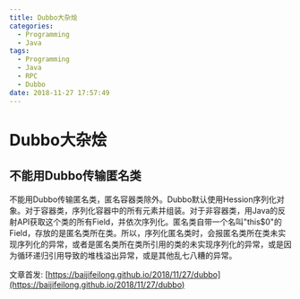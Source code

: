 ```yaml
---
title: Dubbo大杂烩
categories:
  - Programming
  - Java
tags:
  - Programming
  - Java
  - RPC
  - Dubbo
date: 2018-11-27 17:57:49
---
```


# Dubbo大杂烩

## 不能用Dubbo传输匿名类

不能用Dubbo传输匿名类，匿名容器类除外。Dubbo默认使用Hession序列化对象。对于容器类，序列化容器中的所有元素并组装。对于非容器类，用Java的反射API获取这个类的所有Field，并依次序列化。匿名类自带一个名叫"this$0"的Field，存放的是匿名类所在类。所以，序列化匿名类时，会报匿名类所在类未实现序列化的异常，或者是匿名类所在类所引用的类的未实现序列化的异常，或是因为循环递归引用导致的堆栈溢出异常，或是其他乱七八糟的异常。


文章首发: [https://baijifeilong.github.io/2018/11/27/dubbo](https://baijifeilong.github.io/2018/11/27/dubbo)